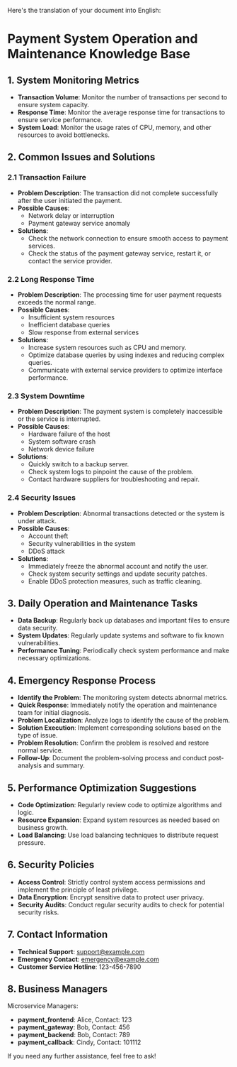 Here's the translation of your document into English:

# Payment System Operation and Maintenance Knowledge Base

## 1. System Monitoring Metrics

- **Transaction Volume**: Monitor the number of transactions per second to ensure system capacity.
- **Response Time**: Monitor the average response time for transactions to ensure service performance.
- **System Load**: Monitor the usage rates of CPU, memory, and other resources to avoid bottlenecks.

## 2. Common Issues and Solutions

### 2.1 Transaction Failure

- **Problem Description**: The transaction did not complete successfully after the user initiated the payment.
- **Possible Causes**:
  - Network delay or interruption
  - Payment gateway service anomaly
- **Solutions**:
  - Check the network connection to ensure smooth access to payment services.
  - Check the status of the payment gateway service, restart it, or contact the service provider.

### 2.2 Long Response Time

- **Problem Description**: The processing time for user payment requests exceeds the normal range.
- **Possible Causes**:
  - Insufficient system resources
  - Inefficient database queries
  - Slow response from external services
- **Solutions**:
  - Increase system resources such as CPU and memory.
  - Optimize database queries by using indexes and reducing complex queries.
  - Communicate with external service providers to optimize interface performance.

### 2.3 System Downtime

- **Problem Description**: The payment system is completely inaccessible or the service is interrupted.
- **Possible Causes**:
  - Hardware failure of the host
  - System software crash
  - Network device failure
- **Solutions**:
  - Quickly switch to a backup server.
  - Check system logs to pinpoint the cause of the problem.
  - Contact hardware suppliers for troubleshooting and repair.

### 2.4 Security Issues

- **Problem Description**: Abnormal transactions detected or the system is under attack.
- **Possible Causes**:
  - Account theft
  - Security vulnerabilities in the system
  - DDoS attack
- **Solutions**:
  - Immediately freeze the abnormal account and notify the user.
  - Check system security settings and update security patches.
  - Enable DDoS protection measures, such as traffic cleaning.

## 3. Daily Operation and Maintenance Tasks

- **Data Backup**: Regularly back up databases and important files to ensure data security.
- **System Updates**: Regularly update systems and software to fix known vulnerabilities.
- **Performance Tuning**: Periodically check system performance and make necessary optimizations.

## 4. Emergency Response Process

- **Identify the Problem**: The monitoring system detects abnormal metrics.
- **Quick Response**: Immediately notify the operation and maintenance team for initial diagnosis.
- **Problem Localization**: Analyze logs to identify the cause of the problem.
- **Solution Execution**: Implement corresponding solutions based on the type of issue.
- **Problem Resolution**: Confirm the problem is resolved and restore normal service.
- **Follow-Up**: Document the problem-solving process and conduct post-analysis and summary.

## 5. Performance Optimization Suggestions

- **Code Optimization**: Regularly review code to optimize algorithms and logic.
- **Resource Expansion**: Expand system resources as needed based on business growth.
- **Load Balancing**: Use load balancing techniques to distribute request pressure.

## 6. Security Policies

- **Access Control**: Strictly control system access permissions and implement the principle of least privilege.
- **Data Encryption**: Encrypt sensitive data to protect user privacy.
- **Security Audits**: Conduct regular security audits to check for potential security risks.

## 7. Contact Information

- **Technical Support**: support@example.com
- **Emergency Contact**: emergency@example.com
- **Customer Service Hotline**: 123-456-7890

## 8. Business Managers

Microservice Managers:

- **payment_frontend**: Alice, Contact: 123
- **payment_gateway**: Bob, Contact: 456
- **payment_backend**: Bob, Contact: 789
- **payment_callback**: Cindy, Contact: 101112

If you need any further assistance, feel free to ask!